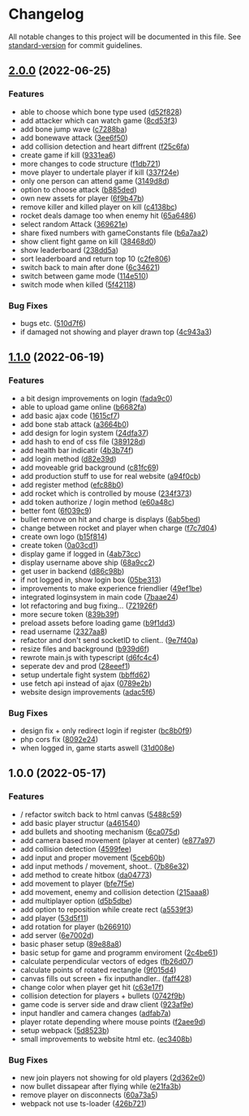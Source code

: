 # Changelog

All notable changes to this project will be documented in this file. See [standard-version](https://github.com/conventional-changelog/standard-version) for commit guidelines.

## [2.0.0](https://github.com/scrythe/underfight/compare/v1.1.0...v2.0.0) (2022-06-25)


### Features

* able to choose which bone type used ([d52f828](https://github.com/scrythe/underfight/commit/d52f82846f5a38959d4b9447f2a1f68e3c7ad3a8))
* add attacker which can watch game ([8cd53f3](https://github.com/scrythe/underfight/commit/8cd53f339b645fa055147dfebc6e677c7dc737c5))
* add bone jump wave ([c7288ba](https://github.com/scrythe/underfight/commit/c7288ba5d91e2584ba107698c867e256d10d8011))
* add bonewave attack ([3ee6f50](https://github.com/scrythe/underfight/commit/3ee6f50259fd7fd3124e6c4da5f7555a06b89154))
* add collision detection and heart diffrent ([f25c6fa](https://github.com/scrythe/underfight/commit/f25c6fa66e75e0137db6609359ba60a9b930a051))
* create game if kill ([9331ea6](https://github.com/scrythe/underfight/commit/9331ea6605544938a8bfeac1add5fcc9dfcb66c2))
* more changes to code structure ([f1db721](https://github.com/scrythe/underfight/commit/f1db72140847733b9cdd9745961f7b3179b2c040))
* move player to undertale player if kill ([337f24e](https://github.com/scrythe/underfight/commit/337f24ee8522dafc39e2fdb2c846f6f43b669726))
* only one person can attend game ([3149d8d](https://github.com/scrythe/underfight/commit/3149d8d726b68e60d3b4fef23bf03aaf32b110f8))
* option to choose attack ([b885ded](https://github.com/scrythe/underfight/commit/b885ded30e409aa527e2de8552c3410ad205d267))
* own new assets for player ([6f9b47b](https://github.com/scrythe/underfight/commit/6f9b47b453a9eb292d5c47ff33de6146dfe818d3))
* remove killer and killed player on kill ([c4138bc](https://github.com/scrythe/underfight/commit/c4138bcf8545d64cb837452833f92e0da0b93b30))
* rocket deals damage too when enemy hit ([65a6486](https://github.com/scrythe/underfight/commit/65a648618d653b5cfdb49e3000393480a58308f2))
* select random Attack ([369621e](https://github.com/scrythe/underfight/commit/369621ee7c19507fbbe691ceba70632291ee5e76))
* share fixed numbers with gameConstants file ([b6a7aa2](https://github.com/scrythe/underfight/commit/b6a7aa24ae7f0a02574dd368f8e7ba5167e6eebe))
* show client fight game on kill ([38468d0](https://github.com/scrythe/underfight/commit/38468d0a0576e6491a769ff43a91f33836353c28))
* show leaderboard ([238dd5a](https://github.com/scrythe/underfight/commit/238dd5a6b576553a46d5bf16ee7f613cceebb141))
* sort leaderboard and return top 10 ([c2fe806](https://github.com/scrythe/underfight/commit/c2fe80622c32e461854eec90c2b5fae6d3ef855f))
* switch back to main after done ([6c34621](https://github.com/scrythe/underfight/commit/6c346216ab414b87c4d0c22a4e533aed455a51d2))
* switch between game mode ([114e510](https://github.com/scrythe/underfight/commit/114e510e337b2a83be584a151da8fe0758312031))
* switch mode when killed ([5f42118](https://github.com/scrythe/underfight/commit/5f421186937f9dc59803396f3785afb984b65e17))


### Bug Fixes

* bugs etc. ([510d7f6](https://github.com/scrythe/underfight/commit/510d7f602af7d46c939d8717d15ad1824ec80438))
* if damaged not showing and player drawn top ([4c943a3](https://github.com/scrythe/underfight/commit/4c943a32d197a2611de389b2abff282ca0cd9575))

## [1.1.0](https://github.com/scrythe/underfight/compare/v1.0.0...v1.1.0) (2022-06-19)


### Features

* a bit design improvements on login ([fada9c0](https://github.com/scrythe/underfight/commit/fada9c0420e652d1089401cb5f2da4658203d4a4))
* able to upload game online ([b6682fa](https://github.com/scrythe/underfight/commit/b6682fa6446f3076a22c4afa208a22ba0743271d))
* add basic ajax code ([1615cf7](https://github.com/scrythe/underfight/commit/1615cf7d4fd86731e556dfc97769b8327e346a7e))
* add bone stab attack ([a3664b0](https://github.com/scrythe/underfight/commit/a3664b05c98b7c5f5ad3dfb4b4f7ef21ffeb51d9))
* add design for login system ([24dfa37](https://github.com/scrythe/underfight/commit/24dfa3798cc87a22014c4e64be7259e834230db9))
* add hash to end of css file ([389128d](https://github.com/scrythe/underfight/commit/389128d0055ddc47bc543788908f093a040c24e3))
* add health bar indicatir ([4b3b74f](https://github.com/scrythe/underfight/commit/4b3b74fab6696dcdc3caa1ffcfe2b04f85d24439))
* add login method ([d82e39d](https://github.com/scrythe/underfight/commit/d82e39d50ffac02394c2fd14cc9bb36dad762720))
* add moveable grid background ([c81fc69](https://github.com/scrythe/underfight/commit/c81fc6930a399ef567f77b0e635e1c20d101669b))
* add production stuff to use for real website ([a94f0cb](https://github.com/scrythe/underfight/commit/a94f0cbd9a6e84f281320a19df778ec2955bba3b))
* add register method ([efc88b0](https://github.com/scrythe/underfight/commit/efc88b0463394cbb09310eb26b018a42f4bf667d))
* add rocket which is controlled by mouse ([234f373](https://github.com/scrythe/underfight/commit/234f3738976a3e18b8387bdd38ea9bdefa7219a4))
* add token authorize / login method ([e60a48c](https://github.com/scrythe/underfight/commit/e60a48c018d8663df21c6e95f9ba4caef598d301))
* better font ([6f039c9](https://github.com/scrythe/underfight/commit/6f039c90e7f0cf3600a2e4251ed9a02c9cf7900a))
* bullet remove on hit and charge is displays ([6ab5bed](https://github.com/scrythe/underfight/commit/6ab5bedbd4f6dd6a9dcc5a758e0aff2ce394d289))
* change between rocket and player when charge ([f7c7d04](https://github.com/scrythe/underfight/commit/f7c7d045d2a9d6f14b1256f91159db5e7619719e))
* create own logo ([b15f814](https://github.com/scrythe/underfight/commit/b15f8148608005af984ec121f6a5f9a3ec5a5b3a))
* create token ([0a03cd1](https://github.com/scrythe/underfight/commit/0a03cd1836e766317d24c4100652e50dbe7ae336))
* display game if logged in ([4ab73cc](https://github.com/scrythe/underfight/commit/4ab73ccd08a807e99a8c6d21cbe8cded0d5d57bd))
* display username above ship ([68a9cc2](https://github.com/scrythe/underfight/commit/68a9cc28c93b2b0284809b92e64dc2ab5017eae3))
* get user in backend ([d86c98b](https://github.com/scrythe/underfight/commit/d86c98bc79c9a207d55ba4aa35e9cfa883125aa7))
* if not logged in, show login box ([05be313](https://github.com/scrythe/underfight/commit/05be3138d273935bcccdd6c150dc0769eb7933ea))
* improvements to make experience friendlier ([49ef1be](https://github.com/scrythe/underfight/commit/49ef1be0205dcfb8f1203b175b83b3bc2dc68a44))
* integrated loginsystem in main code ([7baae24](https://github.com/scrythe/underfight/commit/7baae2442a8425660f49dab168e197d9fe688d7f))
* lot refactoring and bug fixing... ([721926f](https://github.com/scrythe/underfight/commit/721926fa2a00d7d1a544f250c8237ace875ccfcc))
* more secure token ([839b39f](https://github.com/scrythe/underfight/commit/839b39f63a0e73764bb40663aaf6c88b8b7456bb))
* preload assets before loading game ([b9f1dd3](https://github.com/scrythe/underfight/commit/b9f1dd3071e12c3bc7d1c6148f4c4e77e1d1c3f6))
* read username ([2327aa8](https://github.com/scrythe/underfight/commit/2327aa8a66e1abba7e4becb9d964f58e91c280ad))
* refactor and don't send socketID to client.. ([9e7f40a](https://github.com/scrythe/underfight/commit/9e7f40a39bdd6d290ca5590a5e219b9dd2310b9a))
* resize files and background ([b939d6f](https://github.com/scrythe/underfight/commit/b939d6fb82fd311514ad6613b2d9713bc079a85e))
* rewrote main.js with typescript ([d6fc4c4](https://github.com/scrythe/underfight/commit/d6fc4c4043069a53f37eb2fb549c30af91a468b9))
* seperate dev and prod ([28eeef1](https://github.com/scrythe/underfight/commit/28eeef13ed6ef34551d2522bd98fd6259283d1e9))
* setup undertale fight system ([bbffd62](https://github.com/scrythe/underfight/commit/bbffd622516135968642c219412072dad25bc178))
* use fetch api instead of ajax ([0789e2b](https://github.com/scrythe/underfight/commit/0789e2bb15eac3e2058010a3912cd2b5632e2847))
* website design improvements ([adac5f6](https://github.com/scrythe/underfight/commit/adac5f6082da14dcb358303d5ed0521861c12021))


### Bug Fixes

* design fix + only redirect login if register ([bc8b0f9](https://github.com/scrythe/underfight/commit/bc8b0f97f70cbb0c7bed286e20614e590184b697))
* php cors fix ([8092e24](https://github.com/scrythe/underfight/commit/8092e2403b9d5e4ef7ae2d2d33ea1107f0a2f671))
* when logged in, game starts aswell ([31d008e](https://github.com/scrythe/underfight/commit/31d008ecaa2d72cd2d5272e84efd5f788a743359))

## 1.0.0 (2022-05-17)


### Features

* / refactor switch back to html canvas ([5488c59](https://github.com/scrythe/underfight/commit/5488c59225addbb748de1d5a8220e3a46d038dd8))
* add basic player structur ([a461540](https://github.com/scrythe/underfight/commit/a4615402d439e6b50a20facd5bad5ccc745a67cc))
* add bullets and shooting mechanism ([6ca075d](https://github.com/scrythe/underfight/commit/6ca075d9e387de1d5a49292e8c56a53b2a6c9704))
* add camera based movement (player at center) ([e877a97](https://github.com/scrythe/underfight/commit/e877a97ca9fb476dc6e6526410828bf79076ec2a))
* add collision detection ([4599fee](https://github.com/scrythe/underfight/commit/4599fee7c0606833550a3c3f8f004cfc6609fcbe))
* add input and proper movement ([5ceb60b](https://github.com/scrythe/underfight/commit/5ceb60b1431ebfbafa6ecac868e5c7c2115d14e9))
* add input methods / movement, shoot.. ([7b86e32](https://github.com/scrythe/underfight/commit/7b86e32437fdf28b3cbb98f25334ab41668ef91e))
* add method to create hitbox ([da04773](https://github.com/scrythe/underfight/commit/da0477358f63b02a785a7cf9ef9b2f977abd69cb))
* add movement to player ([bfe7f5e](https://github.com/scrythe/underfight/commit/bfe7f5e51ee26ab9c6843f759e7b3b0eac9235c9))
* add movement, enemy and collision detection ([215aaa8](https://github.com/scrythe/underfight/commit/215aaa80d75d7d6ea5d79446cefbec4c26eda612))
* add multiplayer option ([d5b5dbe](https://github.com/scrythe/underfight/commit/d5b5dbed9c9a19682214b424303ab55425208fc4))
* add option to reposition while create rect ([a5539f3](https://github.com/scrythe/underfight/commit/a5539f311e347149373c3f4e6f83638120cf8bc0))
* add player ([53d5f11](https://github.com/scrythe/underfight/commit/53d5f117726a56e383bb7979bcbb4699b5c9a9d5))
* add rotation for player ([b266910](https://github.com/scrythe/underfight/commit/b26691093c70a706403675bae1959e79f861f36d))
* add server ([6e7002d](https://github.com/scrythe/underfight/commit/6e7002dc19369af63dbc9b3aaf6a2b31d9cc5681))
* basic phaser setup ([89e88a8](https://github.com/scrythe/underfight/commit/89e88a80a89f3c1dfdcf6c87cf8d339c388587da))
* basic setup for game and programm enviroment ([2c4be61](https://github.com/scrythe/underfight/commit/2c4be61726c93197ecbb9280baf2f5f5ef4c96ef))
* calculate perpendicular vectors of edges ([fb26d07](https://github.com/scrythe/underfight/commit/fb26d07fdd60028f818872e2625721715a0a20c3))
* calculate points of rotated rectangle ([9f015d4](https://github.com/scrythe/underfight/commit/9f015d4482e298aad55e9b5086fd1be38567272c))
* canvas fills out screen + fix inputhandler.. ([faff428](https://github.com/scrythe/underfight/commit/faff428def845c77158fcb754a43f90e98cb81f2))
* change color when player get hit ([c63e17f](https://github.com/scrythe/underfight/commit/c63e17f53b792c154dfd12d8ac10fdf7a019725e))
* collision detection for players + bullets ([0742f9b](https://github.com/scrythe/underfight/commit/0742f9b7e61f129d8f99cbe36323bfb99554778f))
* game code is server side and draw client ([923af9e](https://github.com/scrythe/underfight/commit/923af9e1951fc87fcdbbdc14151c7bb672c59c3a))
* input handler and camera changes ([adfab7a](https://github.com/scrythe/underfight/commit/adfab7a9cb0d0dc9207517c87dc1131914443477))
* player rotate depending where mouse points ([f2aee9d](https://github.com/scrythe/underfight/commit/f2aee9d8d77d3f8c0e7a33703e64ba98d66ae910))
* setup webpack ([5d8523b](https://github.com/scrythe/underfight/commit/5d8523bcf18c3d8966927160bce51415b168438a))
* small improvements to website html etc. ([ec3408b](https://github.com/scrythe/underfight/commit/ec3408b44859871741b8943af54602f81b5ee616))


### Bug Fixes

* new join players not showing for old players ([2d362e0](https://github.com/scrythe/underfight/commit/2d362e030444e4fdcb9c78b9aca51f2d4c3649a6))
* now bullet dissapear after flying while ([e21fa3b](https://github.com/scrythe/underfight/commit/e21fa3b59a9a9ff2745675b4409832789f6044e7))
* remove player on disconnects ([60a73a5](https://github.com/scrythe/underfight/commit/60a73a5a8f8f1d5aa35c77185736b19101301173))
* webpack not use ts-loader ([426b721](https://github.com/scrythe/underfight/commit/426b7210b093c82fb24c68ba3f1d28dc0aebabe7))
